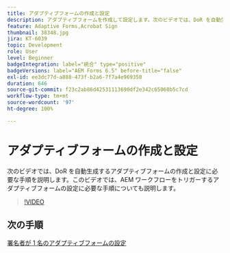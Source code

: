 ```yaml
---
title: アダプティブフォームの作成と設定
description: アダプティブフォームを作成して設定します。次のビデオでは、DoR を自動生成するアダプティブフォームの作成と設定に必要な手順を説明します。このビデオでは、AEM ワークフローをトリガーするアダプティブフォームの設定に必要な手順についても説明します。
feature: Adaptive Forms,Acrobat Sign
thumbnail: 38348.jpg
jira: KT-6039
topic: Development
role: User
level: Beginner
badgeIntegration: label="統合" type="positive"
badgeVersions: label="AEM Forms 6.5" before-title="false"
exl-id: ee3dc77d-a888-473f-b2a6-7f7a4e969358
duration: 646
source-git-commit: f23c2ab86d42531113690df2e342c65060b5c7cd
workflow-type: tm+mt
source-wordcount: '97'
ht-degree: 100%

---
```


# アダプティブフォームの作成と設定

次のビデオでは、DoR を自動生成するアダプティブフォームの作成と設定に必要な手順を説明します。このビデオでは、AEM ワークフローをトリガーするアダプティブフォームの設定に必要な手順についても説明します。

>[!VIDEO](https://video.tv.adobe.com/v/38348?quality=12&learn=on)

## 次の手順

[署名者が 1 名のアダプティブフォームの設定](./configure-adaptive-form-for-single-signer.md)